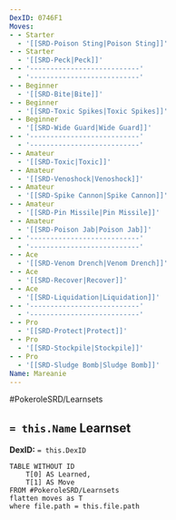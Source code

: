 ```yaml
---
DexID: 0746F1
Moves:
- - Starter
  - '[[SRD-Poison Sting|Poison Sting]]'
- - Starter
  - '[[SRD-Peck|Peck]]'
- - '---------------------------'
  - '---------------------------'
- - Beginner
  - '[[SRD-Bite|Bite]]'
- - Beginner
  - '[[SRD-Toxic Spikes|Toxic Spikes]]'
- - Beginner
  - '[[SRD-Wide Guard|Wide Guard]]'
- - '---------------------------'
  - '---------------------------'
- - Amateur
  - '[[SRD-Toxic|Toxic]]'
- - Amateur
  - '[[SRD-Venoshock|Venoshock]]'
- - Amateur
  - '[[SRD-Spike Cannon|Spike Cannon]]'
- - Amateur
  - '[[SRD-Pin Missile|Pin Missile]]'
- - Amateur
  - '[[SRD-Poison Jab|Poison Jab]]'
- - '---------------------------'
  - '---------------------------'
- - Ace
  - '[[SRD-Venom Drench|Venom Drench]]'
- - Ace
  - '[[SRD-Recover|Recover]]'
- - Ace
  - '[[SRD-Liquidation|Liquidation]]'
- - '---------------------------'
  - '---------------------------'
- - Pro
  - '[[SRD-Protect|Protect]]'
- - Pro
  - '[[SRD-Stockpile|Stockpile]]'
- - Pro
  - '[[SRD-Sludge Bomb|Sludge Bomb]]'
Name: Mareanie
---
```


#PokeroleSRD/Learnsets

## `= this.Name` Learnset

**DexID:** `= this.DexID`

```dataview
TABLE WITHOUT ID
    T[0] AS Learned,
    T[1] AS Move
FROM #PokeroleSRD/Learnsets
flatten moves as T
where file.path = this.file.path
```
